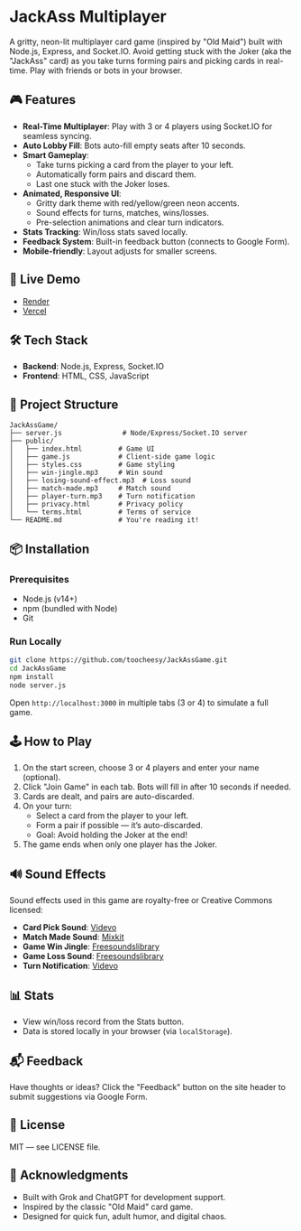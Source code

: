 # JackAss Multiplayer

A gritty, neon-lit multiplayer card game (inspired by "Old Maid") built with Node.js, Express, and Socket.IO. Avoid getting stuck with the Joker (aka the "JackAss" card) as you take turns forming pairs and picking cards in real-time. Play with friends or bots in your browser.

## 🎮 Features

- **Real-Time Multiplayer**: Play with 3 or 4 players using Socket.IO for seamless syncing.
- **Auto Lobby Fill**: Bots auto-fill empty seats after 10 seconds.
- **Smart Gameplay**:
  - Take turns picking a card from the player to your left.
  - Automatically form pairs and discard them.
  - Last one stuck with the Joker loses.
- **Animated, Responsive UI**:
  - Gritty dark theme with red/yellow/green neon accents.
  - Sound effects for turns, matches, wins/losses.
  - Pre-selection animations and clear turn indicators.
- **Stats Tracking**: Win/loss stats saved locally.
- **Feedback System**: Built-in feedback button (connects to Google Form).
- **Mobile-friendly**: Layout adjusts for smaller screens.

## 🚀 Live Demo

- [Render](https://jackassgame.onrender.com)
- [Vercel](https://jack-ass-game.vercel.app)

## 🛠️ Tech Stack

- **Backend**: Node.js, Express, Socket.IO
- **Frontend**: HTML, CSS, JavaScript

## 📁 Project Structure

```
JackAssGame/
├── server.js               # Node/Express/Socket.IO server
├── public/
│   ├── index.html         # Game UI
│   ├── game.js            # Client-side game logic
│   ├── styles.css         # Game styling
│   ├── win-jingle.mp3     # Win sound
│   ├── losing-sound-effect.mp3  # Loss sound
│   ├── match-made.mp3     # Match sound
│   ├── player-turn.mp3    # Turn notification
│   ├── privacy.html       # Privacy policy
│   └── terms.html         # Terms of service
└── README.md              # You're reading it!
```

## 📦 Installation

### Prerequisites
- Node.js (v14+)
- npm (bundled with Node)
- Git

### Run Locally
```bash
git clone https://github.com/toocheesy/JackAssGame.git
cd JackAssGame
npm install
node server.js
```

Open `http://localhost:3000` in multiple tabs (3 or 4) to simulate a full game.

## 🕹️ How to Play

1. On the start screen, choose 3 or 4 players and enter your name (optional).
2. Click "Join Game" in each tab. Bots will fill in after 10 seconds if needed.
3. Cards are dealt, and pairs are auto-discarded.
4. On your turn:
   - Select a card from the player to your left.
   - Form a pair if possible — it’s auto-discarded.
   - Goal: Avoid holding the Joker at the end!
5. The game ends when only one player has the Joker.

## 🔊 Sound Effects

Sound effects used in this game are royalty-free or Creative Commons licensed:

- **Card Pick Sound**: [Videvo](https://www.videvo.net/sound-effect/card-pick-up-wes101701/236368/)
- **Match Made Sound**: [Mixkit](https://mixkit.co/free-sound-effects/bonus/)
- **Game Win Jingle**: [Freesoundslibrary](https://www.freesoundslibrary.com/win-sound/)
- **Game Loss Sound**: [Freesoundslibrary](https://www.freesoundslibrary.com/losing-sound-effect/)
- **Turn Notification**: [Videvo](https://www.videvo.net/sound-effect/game-notification-132406/237129/)

## 📊 Stats

- View win/loss record from the Stats button.
- Data is stored locally in your browser (via `localStorage`).

## 📬 Feedback

Have thoughts or ideas? Click the "Feedback" button on the site header to submit suggestions via Google Form.

## 📜 License
MIT — see LICENSE file.

## 🙏 Acknowledgments

- Built with Grok and ChatGPT for development support.
- Inspired by the classic "Old Maid" card game.
- Designed for quick fun, adult humor, and digital chaos.
